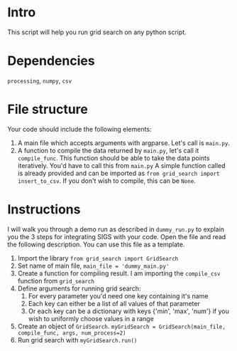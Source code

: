# Intro
This script will help you run grid search on any python script. 

# Dependencies
`processing`, `numpy`, `csv`

# File structure
Your code should include the following elements:
1. A main file which accepts arguments with argparse. Let's call is `main.py`.
1. A function to compile the data returned by `main.py`, let's call it `compile_func`. This function should be able to take the data points iteratively. You'd have to call this from `main.py` A simple function called is already provided and can be imported as `from grid_search import insert_to_csv`. If you don't wish to compile, this can be `None`.

# Instructions
I will walk you through a demo run as described in `dummy_run.py` to explain you the 3 steps for integrating SIGS with your code. Open the file and read the following description. You can use this file as a template. 

1. Import the library `from grid_search import GridSearch`
1. Set name of main file, `main_file = 'dummy_main.py'`
1. Create a function for compiling result. I am importing the `compile_csv` function from `grid_search`
1. Define arguments for running grid search:
	1. For every parameter you'd need one key containing it's name
	1. Each key can either be a list of all values of that parameter
	1. Or each key can be a dictionary with keys {'min', 'max', 'num'} if you wish to uniformly choose values in a range 
1. Create an object of `GridSearch`. `myGridSearch = GridSearch(main_file, compile_func, args, num_process=2)`
1. Run grid search with `myGridSearch.run()` 

